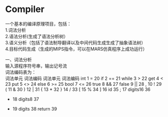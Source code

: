 # Compiler
一个基本的编译原理项目，包括：<br>
1.词法分析<br>
2.语法分析(生成了语法分析树）<br>
3.语义分析（包括了语法制导翻译以及中间代码生成生成了抽象语法树）<br>
4.目标代码生成（生成的MIPS指令，可以在MARS仿真程序上成功运行）<br>

一、词法分析<br>
输入源程序符号串，输出记号流<br>
词法编码表为：<br>
词法单元	词法编码	词法单元	词法编码
int	1	=	20
if	2	==	21
while	3	>	22
get	4	<	23
put	5	<>	24
else	6	>=	25
bool	7	<=	26
true	8	&&	27
false	9	||	28
,	10	!	29
(	11	&	30
)	12	|	31
{	13	*	32
}	14	/	33
[	15	%	34
]	16	id	35
;	17	digits16	36
+	18	digits8	37
-	19	digits	38
return	39		
